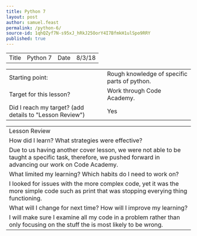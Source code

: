 ```yaml
---
title: Python 7
layout: post
author: samuel.feast
permalink: /python-6/
source-id: 1qhQZyf7N-s95xJ_hRkJ25OorY4I7BfmkH1ulSpo9RRY
published: true
---
```

<table>
  <tr>
    <td>Title</td>
    <td>Python 7</td>
    <td>Date</td>
    <td>8/3/18</td>
  </tr>
</table>


<table>
  <tr>
    <td>Starting point:</td>
    <td>Rough knowledge of specific parts of python.</td>
  </tr>
  <tr>
    <td>Target for this lesson?</td>
    <td>Work through Code Academy.</td>
  </tr>
  <tr>
    <td>Did I reach my target? 
(add details to "Lesson Review")</td>
    <td> Yes </td>
  </tr>
</table>


<table>
  <tr>
    <td>Lesson Review</td>
  </tr>
  <tr>
    <td>How did I learn? What strategies were effective? </td>
  </tr>
  <tr>
    <td>Due to us having another cover lesson, we were not able to be taught a specific task, therefore, we pushed forward in advancing our work on Code Academy.</td>
  </tr>
  <tr>
    <td>What limited my learning? Which habits do I need to work on? </td>
  </tr>
  <tr>
    <td>I looked for issues with the more complex code, yet it was the more simple code such as print that was stopping everying thing functioning.</td>
  </tr>
  <tr>
    <td>What will I change for next time? How will I improve my learning?</td>
  </tr>
  <tr>
    <td>I will make sure I examine all my code in a problem rather than only focusing on the stuff the is most likely to be wrong.</td>
  </tr>
</table>


